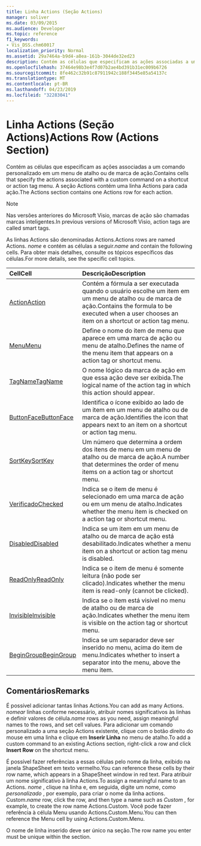 ```yaml
---
title: Linha Actions (Seção Actions)
manager: soliver
ms.date: 03/09/2015
ms.audience: Developer
ms.topic: reference
f1_keywords:
- Vis_DSS.chm60017
localization_priority: Normal
ms.assetid: 29a7464a-b9d4-a8ea-161b-3044de32ed23
description: Contém as células que especificam as ações associadas a um comando personalizado em um menu de atalho ou de marca de ação. A seção Actions contém uma linha Actions para cada ação.
ms.openlocfilehash: 37464e98b3e4f7d07b2ae4bd391b31ec009b6726
ms.sourcegitcommit: 8fe462c32b91c87911942c188f3445e85a54137c
ms.translationtype: MT
ms.contentlocale: pt-BR
ms.lasthandoff: 04/23/2019
ms.locfileid: "32283041"
---
```

# <a name="actions-row-actions-section"></a><span data-ttu-id="d6d80-104">Linha Actions (Seção Actions)</span><span class="sxs-lookup"><span data-stu-id="d6d80-104">Actions Row (Actions Section)</span></span>

<span data-ttu-id="d6d80-105">Contém as células que especificam as ações associadas a um comando personalizado em um menu de atalho ou de marca de ação.</span><span class="sxs-lookup"><span data-stu-id="d6d80-105">Contains cells that specify the actions associated with a custom command on a shortcut or action tag menu.</span></span> <span data-ttu-id="d6d80-106">A seção Actions contém uma linha Actions para cada ação.</span><span class="sxs-lookup"><span data-stu-id="d6d80-106">The Actions section contains one Actions row for each action.</span></span>
  
> [!NOTE]
> <span data-ttu-id="d6d80-107">Nas versões anteriores do Microsoft Visio, marcas de ação são chamadas marcas inteligentes.</span><span class="sxs-lookup"><span data-stu-id="d6d80-107">In previous versions of Microsoft Visio, action tags are called smart tags.</span></span> 
  
<span data-ttu-id="d6d80-108">As linhas Actions são denominadas Actions.</span><span class="sxs-lookup"><span data-stu-id="d6d80-108">Actions rows are named Actions.</span></span> <span data-ttu-id="d6d80-109">*nome* e contém as células a seguir.</span><span class="sxs-lookup"><span data-stu-id="d6d80-109">*name*  and contain the following cells.</span></span> <span data-ttu-id="d6d80-110">Para obter mais detalhes, consulte os tópicos específicos das células.</span><span class="sxs-lookup"><span data-stu-id="d6d80-110">For more details, see the specific cell topics.</span></span> 
  
|<span data-ttu-id="d6d80-111">**Cell**</span><span class="sxs-lookup"><span data-stu-id="d6d80-111">**Cell**</span></span>|<span data-ttu-id="d6d80-112">**Descrição**</span><span class="sxs-lookup"><span data-stu-id="d6d80-112">**Description**</span></span>|
|:-----|:-----|
|[<span data-ttu-id="d6d80-113">Action</span><span class="sxs-lookup"><span data-stu-id="d6d80-113">Action</span></span>](action-cell-actions-section.md) <br/> |<span data-ttu-id="d6d80-114">Contém a fórmula a ser executada quando o usuário escolhe um item em um menu de atalho ou de marca de ação.</span><span class="sxs-lookup"><span data-stu-id="d6d80-114">Contains the formula to be executed when a user chooses an item on a shortcut or action tag menu.</span></span>  <br/> |
|[<span data-ttu-id="d6d80-115">Menu</span><span class="sxs-lookup"><span data-stu-id="d6d80-115">Menu</span></span>](menu-cell-actions-section.md) <br/> |<span data-ttu-id="d6d80-116">Define o nome do item de menu que aparece em uma marca de ação ou menu de atalho.</span><span class="sxs-lookup"><span data-stu-id="d6d80-116">Defines the name of the menu item that appears on a action tag or shortcut menu.</span></span>  <br/> |
|[<span data-ttu-id="d6d80-117">TagName</span><span class="sxs-lookup"><span data-stu-id="d6d80-117">TagName</span></span>](tagname-cell-actions-section.md) <br/> |<span data-ttu-id="d6d80-118">O nome lógico da marca de ação em que essa ação deve ser exibida.</span><span class="sxs-lookup"><span data-stu-id="d6d80-118">The logical name of the action tag in which this action should appear.</span></span>  <br/> |
|[<span data-ttu-id="d6d80-119">ButtonFace</span><span class="sxs-lookup"><span data-stu-id="d6d80-119">ButtonFace</span></span>](buttonface-cell-actions-section.md) <br/> |<span data-ttu-id="d6d80-120">Identifica o ícone exibido ao lado de um item em um menu de atalho ou de marca de ação.</span><span class="sxs-lookup"><span data-stu-id="d6d80-120">Identifies the icon that appears next to an item on a shortcut or action tag menu.</span></span>  <br/> |
|[<span data-ttu-id="d6d80-121">SortKey</span><span class="sxs-lookup"><span data-stu-id="d6d80-121">SortKey</span></span>](sortkey-cell-actions-section.md) <br/> |<span data-ttu-id="d6d80-122">Um número que determina a ordem dos itens de menu em um menu de atalho ou de marca de ação.</span><span class="sxs-lookup"><span data-stu-id="d6d80-122">A number that determines the order of menu items on a action tag or shortcut menu.</span></span>  <br/> |
|[<span data-ttu-id="d6d80-123">Verificado</span><span class="sxs-lookup"><span data-stu-id="d6d80-123">Checked</span></span>](checked-cell-actions-section.md) <br/> |<span data-ttu-id="d6d80-124">Indica se o item de menu é selecionado em uma marca de ação ou em um menu de atalho.</span><span class="sxs-lookup"><span data-stu-id="d6d80-124">Indicates whether the menu item is checked on a action tag or shortcut menu.</span></span>  <br/> |
|[<span data-ttu-id="d6d80-125">Disabled</span><span class="sxs-lookup"><span data-stu-id="d6d80-125">Disabled</span></span>](disabled-cell-actions-section.md) <br/> |<span data-ttu-id="d6d80-126">Indica se um item em um menu de atalho ou de marca de ação está desabilitado.</span><span class="sxs-lookup"><span data-stu-id="d6d80-126">Indicates whether a menu item on a shortcut or action tag menu is disabled.</span></span>  <br/> |
|[<span data-ttu-id="d6d80-127">ReadOnly</span><span class="sxs-lookup"><span data-stu-id="d6d80-127">ReadOnly</span></span>](readonly-cell-actions-section.md) <br/> |<span data-ttu-id="d6d80-128">Indica se o item de menu é somente leitura (não pode ser clicado).</span><span class="sxs-lookup"><span data-stu-id="d6d80-128">Indicates whether the menu item is read-only (cannot be clicked).</span></span>  <br/> |
|[<span data-ttu-id="d6d80-129">Invisible</span><span class="sxs-lookup"><span data-stu-id="d6d80-129">Invisible</span></span>](invisible-cell-actions-section.md) <br/> |<span data-ttu-id="d6d80-130">Indica se o item está visível no menu de atalho ou de marca de ação.</span><span class="sxs-lookup"><span data-stu-id="d6d80-130">Indicates whether the menu item is visible on the action tag or shortcut menu.</span></span>  <br/> |
|[<span data-ttu-id="d6d80-131">BeginGroup</span><span class="sxs-lookup"><span data-stu-id="d6d80-131">BeginGroup</span></span>](begingroup-cell-actions-section.md) <br/> |<span data-ttu-id="d6d80-132">Indica se um separador deve ser inserido no menu, acima do item de menu.</span><span class="sxs-lookup"><span data-stu-id="d6d80-132">Indicates whether to insert a separator into the menu, above the menu item.</span></span>  <br/> |
   
## <a name="remarks"></a><span data-ttu-id="d6d80-133">Comentários</span><span class="sxs-lookup"><span data-stu-id="d6d80-133">Remarks</span></span>

 <span data-ttu-id="d6d80-134">É possível adicionar tantas linhas Actions.</span><span class="sxs-lookup"><span data-stu-id="d6d80-134">You can add as many Actions.</span></span>  <span data-ttu-id="d6d80-135">*nomear* linhas conforme necessário, atribuir nomes significativos às linhas e definir valores de célula.</span><span class="sxs-lookup"><span data-stu-id="d6d80-135">*name*  rows as you need, assign meaningful names to the rows, and set cell values.</span></span> <span data-ttu-id="d6d80-136">Para adicionar um comando personalizado a uma seção Actions existente, clique com o botão direito do mouse em uma linha e clique em **Inserir Linha** no menu de atalho.</span><span class="sxs-lookup"><span data-stu-id="d6d80-136">To add a custom command to an existing Actions section, right-click a row and click **Insert Row** on the shortcut menu.</span></span> 
  
<span data-ttu-id="d6d80-137">É possível fazer referências a essas células pelo nome da linha, exibido na janela ShapeSheet em texto vermelho.</span><span class="sxs-lookup"><span data-stu-id="d6d80-137">You can reference these cells by their row name, which appears in a ShapeSheet window in red text.</span></span> <span data-ttu-id="d6d80-138">Para atribuir um nome significativo à linha Actions.</span><span class="sxs-lookup"><span data-stu-id="d6d80-138">To assign a meaningful name to an Actions.</span></span> <span data-ttu-id="d6d80-139">*nome* , clique na linha e, em seguida, digite um nome, como *personalizado* , por exemplo, para criar o nome da linha actions. Custom.</span><span class="sxs-lookup"><span data-stu-id="d6d80-139">*name*  row, click the row, and then type a name such as  *Custom*  , for example, to create the row name Actions.Custom.</span></span> <span data-ttu-id="d6d80-140">Você pode fazer referência à célula Menu usando Actions.Custom.Menu.</span><span class="sxs-lookup"><span data-stu-id="d6d80-140">You can then reference the Menu cell by using Actions.Custom.Menu.</span></span> 
  
<span data-ttu-id="d6d80-141">O nome de linha inserido deve ser único na seção.</span><span class="sxs-lookup"><span data-stu-id="d6d80-141">The row name you enter must be unique within the section.</span></span>
  

